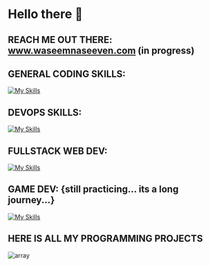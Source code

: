 # Hello there 👋

## REACH ME OUT THERE: www.waseemnaseeven.com (in progress)

## GENERAL CODING SKILLS:

[![My Skills](https://skillicons.dev/icons?i=bash,c,cpp,py,js,ts)](https://skillicons.dev)

## DEVOPS SKILLS:

[![My Skills](https://skillicons.dev/icons?i=aws,docker,kubernetes,postgres,ansible,elasticsearch)](https://skillicons.dev)

## FULLSTACK WEB DEV:

[![My Skills](https://skillicons.dev/icons?i=vite,react,bootstrap,nodejs,nestjs,prisma)](https://skillicons.dev)

## GAME DEV: {still practicing... its a long journey...}

[![My Skills](https://skillicons.dev/icons?i=unreal,cpp)](https://skillicons.dev) 

## HERE IS ALL MY PROGRAMMING PROJECTS 

![array](https://media.tenor.com/L5Hp9bolcaAAAAAi/habbo-habbohotel.gif)

